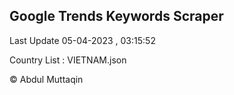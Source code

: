

## Google Trends Keywords Scraper 
 
Last Update 05-04-2023 , 03:15:52

Country List :
VIETNAM.json



© Abdul Muttaqin 

